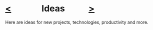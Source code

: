 # [<](README.md)     Ideas     [>](stages.md)

Here are ideas for new projects, technologies, productivity and more.